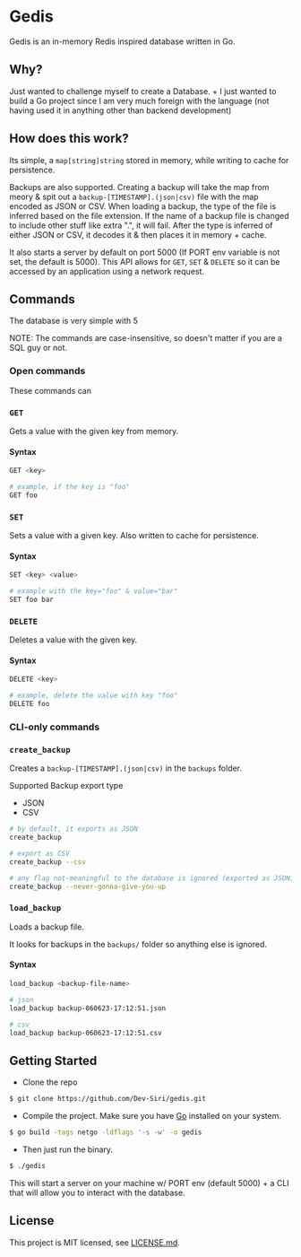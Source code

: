 # Gedis

Gedis is an in-memory Redis inspired database written in Go.

## Why?

Just wanted to challenge myself to create a Database. + I just wanted to build a Go project since I am very much foreign with the language (not having used it in anything other than backend development)

## How does this work?

Its simple, a `map[string]string` stored in memory, while writing to cache for persistence.

Backups are also supported. Creating a backup will take the map from meory & spit out a `backup-[TIMESTAMP].(json|csv)` file with the map encoded as JSON or CSV. When loading a backup, the type of the file is inferred based on the file extension. If the name of a backup file is changed to include other stuff like extra ".", it will fail. After the type is inferred of either JSON or CSV, it decodes it & then places it in memory + cache.

It also starts a server by default on port 5000 (If PORT env variable is not set, the default is 5000). This API allows for `GET`, `SET` & `DELETE` so it can be accessed by an application using a network request.

## Commands

The database is very simple with 5

NOTE: The commands are case-insensitive, so doesn't matter if you are a SQL guy or not.

### Open commands

These commands can 

### `GET`

Gets a value with the given key from memory.

#### Syntax

```sh
GET <key>

# example, if the key is "foo"
GET foo
```

### `SET`

Sets a value with a given key. Also written to cache for persistence.

#### Syntax

```sh
SET <key> <value>

# example with the key="foo" & value="bar"
SET foo bar
```

### `DELETE`

Deletes a value with the given key.

#### Syntax

```sh
DELETE <key>

# example, delete the value with key "foo"
DELETE foo
```

### CLI-only commands

### `create_backup`

Creates a `backup-[TIMESTAMP].(json|csv)` in the `backups` folder.

Supported Backup export type

- JSON
- CSV

```sh
# by default, it exports as JSON
create_backup

# export as CSV
create_backup --csv

# any flag not-meaningful to the database is ignored (exported as JSON)
create_backup --never-gonna-give-you-up
```

### `load_backup`

Loads a backup file.

It looks for backups in the `backups/` folder so anything else is ignored.

#### Syntax

```sh
load_backup <backup-file-name>

# json
load_backup backup-060623-17:12:51.json

# csv
load_backup backup-060623-17:12:51.csv
```

## Getting Started

- Clone the repo
```sh
$ git clone https://github.com/Dev-Siri/gedis.git
```

- Compile the project. Make sure you have [Go](https://go.dev) installed on your system.
```sh
$ go build -tags netgo -ldflags '-s -w' -o gedis
```

- Then just run the binary.
```sh
$ ./gedis
```

This will start a server on your machine w/ PORT env (default 5000) + a CLI that will allow you to interact with the database.

## License

This project is MIT licensed, see [LICENSE.md](LICENSE.md).